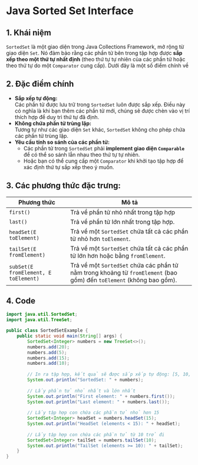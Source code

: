 # Java Sorted Set Interface

## 1. Khái niệm&#x20;

`SortedSet` là một giao diện trong Java Collections Framework, mở rộng từ giao diện `Set`. Nó đảm bảo rằng các phần tử bên trong tập hợp được **sắp xếp theo một thứ tự nhất định** (theo thứ tự tự nhiên của các phần tử hoặc theo thứ tự do một `Comparator` cung cấp). Dưới đây là một số điểm chính về

## 2. Đặc điểm chính

* **Sắp xếp tự động:**\
  Các phần tử được lưu trữ trong `SortedSet` luôn được sắp xếp. Điều này có nghĩa là khi bạn thêm các phần tử mới, chúng sẽ được chèn vào vị trí thích hợp để duy trì thứ tự đã định.
* **Không chứa phần tử trùng lặp:**\
  Tương tự như các giao diện `Set` khác, `SortedSet` không cho phép chứa các phần tử trùng lặp.
* **Yêu cầu tính so sánh của các phần tử:**
  * Các phần tử trong `SortedSet` phải **implement giao diện `Comparable`** để có thể so sánh lẫn nhau theo thứ tự tự nhiên.
  * Hoặc bạn có thể cung cấp một `Comparator` khi khởi tạo tập hợp để xác định thứ tự sắp xếp theo ý muốn.

## 3. Các phương thức đặc trưng:

| Phương thức                          | Mô tả                                                                                                                 |
| ------------------------------------ | --------------------------------------------------------------------------------------------------------------------- |
| `first()`                            | Trả về phần tử nhỏ nhất trong tập hợp                                                                                 |
| `last()`                             | Trả về phần tử lớn nhất trong tập hợp.                                                                                |
| `headSet(E toElement)`               | Trả về một `SortedSet` chứa tất cả các phần tử nhỏ hơn `toElement`.                                                   |
| `tailSet(E fromElement)`             | Trả về một `SortedSet` chứa tất cả các phần tử lớn hơn hoặc bằng `fromElement`.                                       |
| `subSet(E fromElement, E toElement)` |  Trả về một `SortedSet` chứa các phần tử nằm trong khoảng từ `fromElement` (bao gồm) đến `toElement` (không bao gồm). |

## 4. Code

```java
import java.util.SortedSet;
import java.util.TreeSet;

public class SortedSetExample {
    public static void main(String[] args) {
        SortedSet<Integer> numbers = new TreeSet<>();
        numbers.add(20);
        numbers.add(5);
        numbers.add(15);
        numbers.add(10);
        
        // In ra tập hợp, kết quả sẽ được sắp xếp tự động: [5, 10, 15, 20]
        System.out.println("SortedSet: " + numbers);
        
        // Lấy phần tử nhỏ nhất và lớn nhất
        System.out.println("First element: " + numbers.first());
        System.out.println("Last element: " + numbers.last());
        
        // Lấy tập hợp con chứa các phần tử nhỏ hơn 15
        SortedSet<Integer> headSet = numbers.headSet(15);
        System.out.println("HeadSet (elements < 15): " + headSet);
        
        // Lấy tập hợp con chứa các phần tử từ 10 trở đi
        SortedSet<Integer> tailSet = numbers.tailSet(10);
        System.out.println("TailSet (elements >= 10): " + tailSet);
    }
}

```

